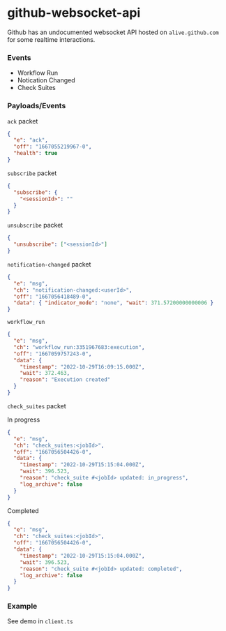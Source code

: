 # github-websocket-api

Github has an undocumented websocket API hosted on `alive.github.com` for some realtime interactions.

### Events

- Workflow Run
- Notication Changed
- Check Suites

### Payloads/Events

`ack` packet

```json
{
  "e": "ack",
  "off": "1667055219967-0",
  "health": true
}
```

`subscribe` packet

```json
{
  "subscribe": {
    "<sessionId>": ""
  }
}
```

`unsubscribe` packet

```json
{
  "unsubscribe": ["<sessionId>"]
}
```

`notification-changed` packet

```json
{
  "e": "msg",
  "ch": "notification-changed:<userId>",
  "off": "1667056418489-0",
  "data": { "indicator_mode": "none", "wait": 371.57200000000006 }
}
```

`workflow_run`

```json
{
  "e": "msg",
  "ch": "workflow_run:3351967683:execution",
  "off": "1667059757243-0",
  "data": {
    "timestamp": "2022-10-29T16:09:15.000Z",
    "wait": 372.463,
    "reason": "Execution created"
  }
}
```

`check_suites` packet

In progress

```json
{
  "e": "msg",
  "ch": "check_suites:<jobId>",
  "off": "1667056504426-0",
  "data": {
    "timestamp": "2022-10-29T15:15:04.000Z",
    "wait": 396.523,
    "reason": "check_suite #<jobId> updated: in_progress",
    "log_archive": false
  }
}
```

Completed

```json
{
  "e": "msg",
  "ch": "check_suites:<jobId>",
  "off": "1667056504426-0",
  "data": {
    "timestamp": "2022-10-29T15:15:04.000Z",
    "wait": 396.523,
    "reason": "check_suite #<jobId> updated: completed",
    "log_archive": false
  }
}
```

### Example

See demo in `client.ts`
